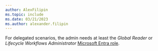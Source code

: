 ```yaml
---
author: AlexFilipin
ms.topic: include
ms.date: 03/21/2023
ms.author: alexander.filipin
---
```


For delegated scenarios, the admin needs at least the *Global Reader* or *Lifecycle Workflows Administrator* [Microsoft Entra role](/entra/identity/role-based-access-control/permissions-reference?toc=%2Fgraph%2Ftoc.json).
